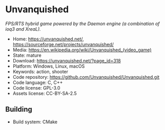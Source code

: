 # Unvanquished

_FPS/RTS hybrid game powered by the Daemon engine (a combination of ioq3 and XreaL)._

- Home: https://unvanquished.net/, https://sourceforge.net/projects/unvanquished/
- Media: https://en.wikipedia.org/wiki/Unvanquished_(video_game)
- State: mature 
- Download: https://unvanquished.net/?page_id=318
- Platform: Windows, Linux, macOS
- Keywords: action, shooter
- Code repository: https://github.com/Unvanquished/Unvanquished.git
- Code language: C, C++
- Code license: GPL-3.0 
- Assets license: CC-BY-SA-2.5

## Building

- Build system: CMake

